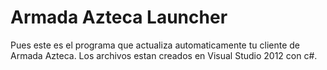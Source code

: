 Armada Azteca Launcher
===============

Pues este es el programa que actualiza automaticamente tu cliente de Armada Azteca. Los archivos estan creados en Visual Studio 2012 con c#.
